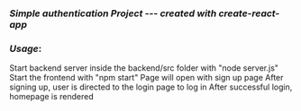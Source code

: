 ### ***Simple authentication Project --- created with create-react-app***

### ***Usage***:
Start backend server inside the backend/src folder with "node server.js"
Start the frontend with "npm start"
Page will open with sign up page
After signing up, user is directed to the login page to log in
After successful login, homepage is rendered
